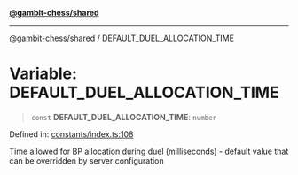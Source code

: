[**@gambit-chess/shared**](../README.md)

***

[@gambit-chess/shared](../globals.md) / DEFAULT\_DUEL\_ALLOCATION\_TIME

# Variable: DEFAULT\_DUEL\_ALLOCATION\_TIME

> `const` **DEFAULT\_DUEL\_ALLOCATION\_TIME**: `number`

Defined in: [constants/index.ts:108](https://github.com/cango91/gambit-chess/blob/eb72863bad5303683d8e9d112378354ee1ab9ca6/shared/src/constants/index.ts#L108)

Time allowed for BP allocation during duel (milliseconds) - default value that can be overridden by server configuration
